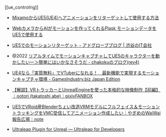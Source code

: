 [[ue_controlrig]]

- [MixamoからUE5(UE4)へアニメーションをリターゲットして使用する方法](https://zenn.dev/daichi_gamedev/books/unreal-engine-5/viewer/mixamo-to-ue)
- [WebカメラからAIがモーションを作ってくれるPlask モーションデータをUE5で使用する](https://zenn.dev/posita33/articles/plask-to-unrealengine)
- [UE5でのモーションリターゲット - アドグローブブログ | 渋谷のIT会社](https://blog.adglobe.co.jp/entry/2022/08/26/100000)

- @2022 [リアルタイムでモーションキャプチャしてUE5のキャラクターを動かしたいー＞簡単にはいかなさそうだ - chakokuのブログ(rev4)](https://chakoku.hatenablog.com/entry/2022/06/18/222755)

- [UE4なら「実質無料」でVTuberになれる！　最新機能で実現するモーションキャプチャ環境 - GamesIndustry.biz Japan Edition](https://jp.gamesindustry.biz/article/1810/18101901/)
- [【解説】VRトラッカーとUnrealEngineを使った本格的な映像制作【前編】｜ootori (takatoshi abe)｜pixivFANBOX](https://ootori-v.fanbox.cc/posts/4870084)
- [UE5でVRoid産Blenderちょい改造VRMモデルにフルフェイス＆モーショントラッキングをVMC受信してアニメーション作成したい｜やぎめのWaiWai報告広場｜note](https://note.com/yagime/n/nb973a7501e47)

- [Ultraleap Plugin for Unreal — Ultraleap for Developers](https://developer.leapmotion.com/unreal)
